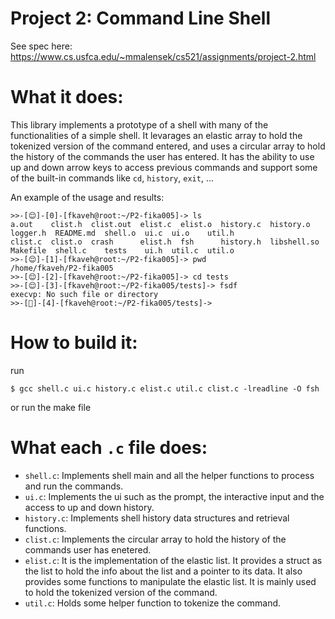 # Project 2: Command Line Shell

See spec here: https://www.cs.usfca.edu/~mmalensek/cs521/assignments/project-2.html

# What it does:
This library implements a prototype of a shell with many of the functionalities of a simple shell.
It levarages an elastic array to hold the tokenized version of the command entered, and uses a 
circular array to hold the history of the commands the user has entered. It has the ability to use
up and down arrow keys to access previous commands and support some of the built-in commands like
`cd`, `history`, `exit`, ...

An example of the usage and results:
```
>>-[😌]-[0]-[fkaveh@root:~/P2-fika005]-> ls
a.out	 clist.h  clist.out  elist.c  elist.o  history.c  history.o    logger.h  README.md  shell.o  ui.c  ui.o    util.h 
clist.c  clist.o  crash      elist.h  fsh      history.h  libshell.so  Makefile  shell.c    tests    ui.h  util.c  util.o 
>>-[😌]-[1]-[fkaveh@root:~/P2-fika005]-> pwd
/home/fkaveh/P2-fika005
>>-[😌]-[2]-[fkaveh@root:~/P2-fika005]-> cd tests
>>-[😌]-[3]-[fkaveh@root:~/P2-fika005/tests]-> fsdf
execvp: No such file or directory
>>-[🤯]-[4]-[fkaveh@root:~/P2-fika005/tests]-> 

```
# How to build it:
run 
```
$ gcc shell.c ui.c history.c elist.c util.c clist.c -lreadline -O fsh

```
or run the make file

# What each `.c` file does:
- `shell.c`: Implements shell main and all the helper functions to process and run the commands.
- `ui.c`: Implements the ui such as the prompt, the interactive input and the access to up and down history.
- `history.c`: Implements shell history data structures and retrieval functions.
- `clist.c`: Implements the circular array to hold the history of the commands user has enetered.
- `elist.c`: It is the implementation of the elastic list. It provides a struct as the list to hold the info about the list and a pointer to its data. It
also provides some functions to manipulate the elastic list. It is mainly used to hold the tokenized version of the command.
- `util.c`: Holds some helper function to tokenize the command.
